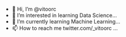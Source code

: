 - 👋 Hi, I’m @vitoorc
- 👀 I’m interested in learning Data Science...
- 🌱 I’m currently learning Machine Learning...
- 📫 How to reach me twitter.com/_vitoorc ...

<!---
vitoorc/vitoorc is a ✨ special ✨ repository because its `README.md` (this file) appears on your GitHub profile.
You can click the Preview link to take a look at your changes.
--->
